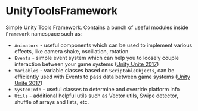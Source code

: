 # UnityToolsFramework
Simple Unity Tools Framework. Contains a bunch of useful modules inside `Framework` namespace such as:

- `Animators` - useful components which can be used to implement various effects, like camera shake, oscillation, rotation
- `Events` - simple event system which can help you to loosely couple interaction between your game systems ([Unity Unite 2017](https://www.youtube.com/watch?v=raQ3iHhE_Kk))
- `Variables` - variable classes based on `ScriptableObjects`, can be efficiently used with Events to pass data between game systems ([Unity Unite 2017](https://www.youtube.com/watch?v=raQ3iHhE_Kk))
- `SystemInfo` - useful classes to determine and override platform info
- `Utils` - additional helpful utils such as Vector utils, Swipe detector, shuffle of arrays and lists, etc.
